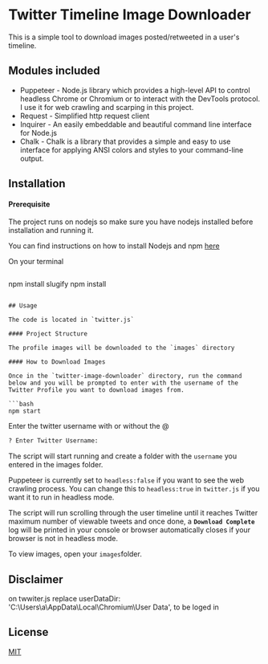 # Twitter Timeline Image Downloader

This is a simple tool to download images posted/retweeted in a user's timeline.

## Modules included

- Puppeteer - Node.js library which provides a high-level API to control headless Chrome or Chromium or to interact with the DevTools protocol. I use it for web crawling and scarping in this project.
- Request - Simplified http request client
- Inquirer - An easily embeddable and beautiful command line interface for Node.js
- Chalk - Chalk is a library that provides a simple and easy to use interface for applying ANSI colors and styles to your command-line output.

## Installation

#### Prerequisite

The project runs on nodejs so make sure you have nodejs installed before installation and running it.

You can find instructions on how to install Nodejs and npm [here](https://docs.npmjs.com/downloading-and-installing-node-js-and-npm)

On your terminal

```bash

```
npm install slugify
npm install
```

## Usage

The code is located in `twitter.js`

#### Project Structure

The profile images will be downloaded to the `images` directory

#### How to Download Images

Once in the `twitter-image-downloader` directory, run the command below and you will be prompted to enter with the username of the Twitter Profile you want to download images from.

```bash
npm start
```

Enter the twitter username with or without the @

```bash
? Enter Twitter Username:
```

The script will start running and create a folder with the `username` you entered in the images folder.

Puppeteer is currently set to `headless:false` if you want to see the web crawling process. You can change this to `headless:true` in `twitter.js` if you want it to run in headless mode.

The script will run scrolling through the user timeline until it reaches Twitter maximum number of viewable tweets and once done, a **`Download Complete`** log will be printed in your console or browser automatically closes if your browser is not in headless mode.

To view images, open your `images`folder.

## Disclaimer

on twwiter.js replace  userDataDir: 'C:\\Users\\a\\AppData\\Local\\Chromium\\User Data', to be loged in

## License

[MIT](https://choosealicense.com/licenses/mit/)
